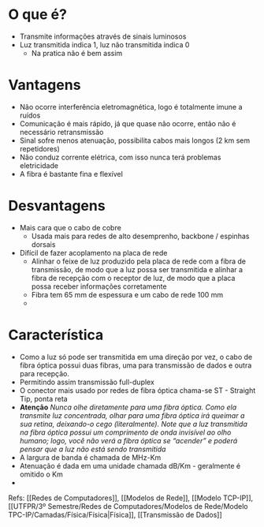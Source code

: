 # O que é?

- Transmite informações através de sinais luminosos 
- Luz transmitida indica 1, luz não transmitida indica 0
	- Na pratica não é bem assim
# Vantagens

- Não ocorre interferência eletromagnética, logo é totalmente imune a ruídos
- Comunicação é mais rápido, já que quase não ocorre, então não é necessário retransmissão
- Sinal sofre menos atenuação, possibilita cabos mais longos (2 km sem repetidores)
- Não conduz corrente elétrica, com isso nunca terá problemas eletricidade
- A fibra é bastante fina e flexível
# Desvantagens

- Mais cara que o cabo de cobre
	- Usada mais para redes de alto desemprenho, backbone / espinhas dorsais
- Difícil de fazer acoplamento na placa de rede
	- Alinhar o feixe de luz produzido pela placa de rede com a fibra de transmissão, de modo que a luz possa ser transmitida e alinhar a fibra de recepção com o receptor de luz, de modo que a placa possa receber informações corretamente
	- Fibra tem 65 mm de espessura e um cabo de rede 100 mm
	- 
# Característica

- Como a luz só pode ser transmitida em uma direção por vez, o cabo de fibra óptica possui duas fibras, uma para transmissão de dados e outra para recepção. 
- Permitindo assim transmissão full-duplex
- O conector mais usado por redes de fibra óptica chama-se ST - Straight Tip, ponta reta
- **Atenção** *Nunca olhe diretamente para uma fibra óptica. Como ela transmite luz concentrada, olhar para uma fibra óptica irá queimar a sua retina, deixando-o cego (literalmente). Note que a luz transmitida na fibra óptica possui um comprimento de onda invisível ao olho humano; logo, você não verá a fibra óptica se “acender” e poderá pensar que a luz não está sendo transmitida*
- A largura de banda é chamada de MHz-Km
- Atenuação é dada em uma unidade chamada dB/Km - geralmente é omitido o Km
- 

Refs: [[Redes de Computadores]], [[Modelos de Rede]], [[Modelo TCP-IP]], [[UTFPR/3º Semestre/Redes de Computadores/Modelos de Rede/Modelo TPC-IP/Camadas/Física/Física|Física]], [[Transmissão de Dados]]